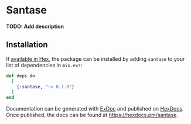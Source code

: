 # Santase

**TODO: Add description**

## Installation

If [available in Hex](https://hex.pm/docs/publish), the package can be installed
by adding `santase` to your list of dependencies in `mix.exs`:

```elixir
def deps do
  [
    {:santase, "~> 0.1.0"}
  ]
end
```

Documentation can be generated with [ExDoc](https://github.com/elixir-lang/ex_doc)
and published on [HexDocs](https://hexdocs.pm). Once published, the docs can
be found at <https://hexdocs.pm/santase>.

